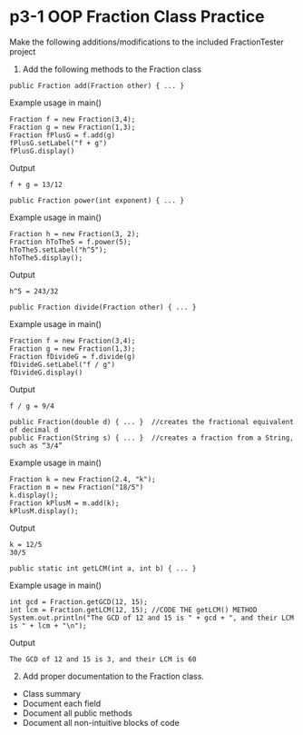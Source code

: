 # p3-1 OOP Fraction Class Practice

Make the following additions/modifications to the included FractionTester project

1. Add the following methods to the Fraction class

```
public Fraction add(Fraction other) { ... }
```
Example usage in main()
```
Fraction f = new Fraction(3,4);
Fraction g = new Fraction(1,3);
Fraction fPlusG = f.add(g)
fPlusG.setLabel("f + g")
fPlusG.display()
```
Output
```
f + g = 13/12
```

```
public Fraction power(int exponent) { ... }
```
Example usage in main()
```
Fraction h = new Fraction(3, 2);
Fraction hToThe5 = f.power(5);
hToThe5.setLabel("h^5");
hToThe5.display();
```
Output
```
h^5 = 243/32
```

```
public Fraction divide(Fraction other) { ... }
```
Example usage in main()
```
Fraction f = new Fraction(3,4);
Fraction g = new Fraction(1,3);
Fraction fDivideG = f.divide(g)
fDivideG.setLabel("f / g")
fDivideG.display()
```
Output
```
f / g = 9/4
```

```
public Fraction(double d) { ... }  //creates the fractional equivalent of decimal d
public Fraction(String s) { ... }  //creates a fraction from a String, such as “3/4”
```
Example usage in main()
```
Fraction k = new Fraction(2.4, "k");
Fraction m = new Fraction("18/5")
k.display();
Fraction kPlusM = m.add(k);
kPlusM.display();
```
Output
```
k = 12/5
30/5
```

```
public static int getLCM(int a, int b) { ... }
```
Example usage in main()
```
int gcd = Fraction.getGCD(12, 15);
int lcm = Fraction.getLCM(12, 15); //CODE THE getLCM() METHOD
System.out.println("The GCD of 12 and 15 is " + gcd + ", and their LCM is " + lcm + "\n");
```
Output
```
The GCD of 12 and 15 is 3, and their LCM is 60
```

2. Add proper documentation to the Fraction class.
  * Class summary
  * Document each field
  * Document all public methods
  * Document all non-intuitive blocks of code
